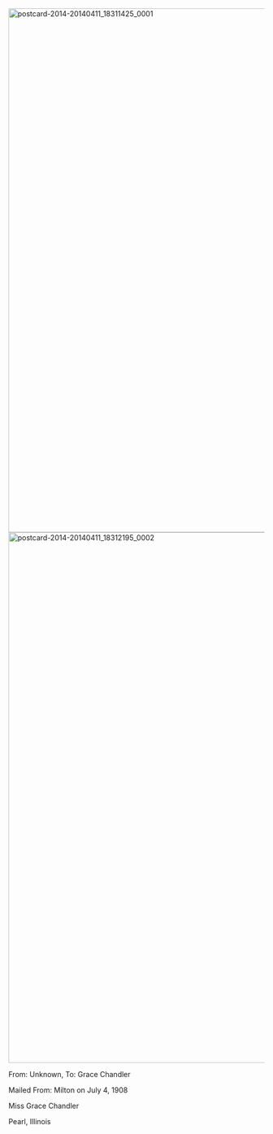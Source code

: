 <html><body><a href="http://107.170.91.122/wp-content/uploads/2014/04/postcard-2014-20140411_18311425_0001.jpg"><img class="alignnone size-full wp-image-169" src="http://107.170.91.122/wp-content/uploads/2014/04/postcard-2014-20140411_18311425_0001.jpg" alt="postcard-2014-20140411_18311425_0001" width="1518" height="1032"></a><a href="http://107.170.91.122/wp-content/uploads/2014/04/postcard-2014-20140411_18312195_0002.jpg"><img class="alignnone size-full wp-image-163" src="http://107.170.91.122/wp-content/uploads/2014/04/postcard-2014-20140411_18312195_0002.jpg" alt="postcard-2014-20140411_18312195_0002" width="1511" height="1045"></a>



From: Unknown, To: Grace Chandler

Mailed From: Milton on July 4, 1908



Miss Grace Chandler

Pearl, Illinois



 </body></html>